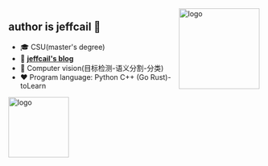 <!--
**jeffcail/jeffcail** is a ✨ _special_ ✨ repository because its `README.md` (this file) appears on your GitHub profile.

Here are some ideas to get you started:

- 🔭 I’m currently working on ...
- 🌱 I’m currently learning ...
- 👯 I’m looking to collaborate on ...
- 🤔 I’m looking for help with ...
- 💬 Ask me about ...
- 📫 How to reach me: ...
- 😄 Pronouns: ...
- ⚡ Fun fact: ...

- 用于显示编程语言比例
- [![Top Langs](https://github-readme-stats.vercel.app/api/top-langs/?username=jeffcail&layout=compact)](https://github.com/jeffcail/github-readme-stats)
- 黑色背景显示stars
- ![leilei's github stats](https://github-readme-stats.vercel.app/api?username=jeffcail&show_icons=true&theme=radical)
- ![leilei's github stats](https://github-readme-stats.vercel.app/api?username=jeffcail&show_icons=true)
-->

<img src="https://github-readme-stats.vercel.app/api?username=jeffcail&show_icons=true" alt="logo" height="160" align="right" style="margin: 5px; margin-bottom: 20px;" />

## author is jeffcail 👋
- 🎓 CSU(master's degree)
- 📖 [**jeffcail's blog**](http://blog.caixiaoxin.cn)
- 🔭 Computer vision(目标检测-语义分割-分类)
- ❤  Program language: Python C++ (Go Rust)-toLearn 

<img src="https://github-profile-trophy.vercel.app/?username=jeffcail&theme=flat" alt="logo" height="120" align="center" style="margin: auto; margin-bottom: 20px;" />


